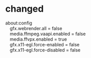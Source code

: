 # changed
about:config  
&emsp;gfx.webrender.all = false  
&emsp;media.ffmpeg.vaapi.enabled = false  
&emsp;media.ffvpx.enabled = true  
&emsp;gfx.x11-egl.force-enabled =  false  
&emsp;gfx.x11-egl.force-disabled = false
